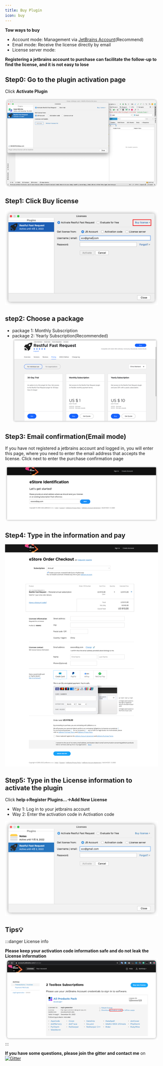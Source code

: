 ```yaml
---
title: Buy Plugin
icon: buy
---
```


<Badge text="❤️Thanks for support original, support official edition❤️" type="tip" vertical="middle"/>


**Tow ways to buy**
* Account mode: Management via [JetBrains Account](https://account.jetbrains.com/licenses)(Recommend)
* Email mode: Receive the license directly by email
* License server mode: <Badge text="Not support" type="danger" vertical="middle"/>

**Registering a jetbrains account to purchase can facilitate the follow-up to find the license, and it is not easy to lose**

## Step0: Go to the plugin activation page

Click **Activate Plugin**

![](../../.vuepress/public/img/buy/activate_en.png)

## Step1: Click Buy license
![](../../.vuepress/public/img/buy/step1.png)

## step2: Choose a package
* package 1: Monthly Subscription
* package 2: Yearly Subscription(Recommended)
![](../../.vuepress/public/img/buy/step2.png)

## Step3: Email confirmation(Email mode)
If you have not registered a jetbrains account and logged in, you will enter this page, where you need to enter the email address that accepts the license.
Click next to enter the purchase confirmation page

![](../../.vuepress/public/img/buy/step3.png)

## Step4: Type in the information and pay
![](../../.vuepress/public/img/buy/step4.png)

## Step5: Type in the License information to activate the plugin
Click **help->Register Plugins...->Add New License**

* Way 1: Log in to your jetbrains account
* Way 2: Enter the activation code in Activation code

![](../../.vuepress/public/img/buy/step5.png)

## Tips💡
:::danger License info

**Please keep your activation code information safe and do not leak the License information**
![](../../.vuepress/public/img/buy/accountLicense.png)
:::

**If you have some questions, please join the gitter and contact me** on [![Gitter](https://badges.gitter.im/fastRequest/community.svg)](https://gitter.im/fastRequest/community?utm_source=badge&utm_medium=badg查看变更详情e&utm_campaign=pr-badge)